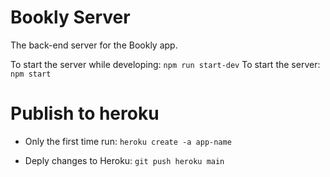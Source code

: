 # Bookly Server

The back-end server for the Bookly app.

To start the server while developing: `npm run start-dev`
To start the server: `npm start`

# Publish to heroku

-   Only the first time run: `heroku create -a app-name`

-   Deply changes to Heroku: `git push heroku main`
